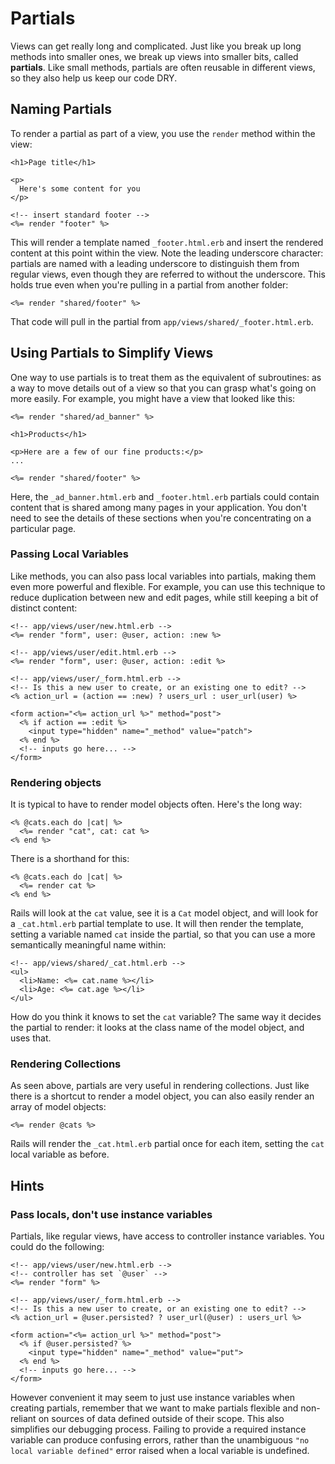 # Partials

Views can get really long and complicated. Just like you break up long
methods into smaller ones, we break up views into smaller bits, called
**partials**. Like small methods, partials are often reusable in
different views, so they also help us keep our code DRY.

## Naming Partials

To render a partial as part of a view, you use the `render` method
within the view:

```erb
<h1>Page title</h1>

<p>
  Here's some content for you
</p>

<!-- insert standard footer -->
<%= render "footer" %>
```

This will render a template named `_footer.html.erb` and insert the
rendered content at this point within the view. Note the leading
underscore character: partials are named with a leading underscore to
distinguish them from regular views, even though they are referred to
without the underscore. This holds true even when you're pulling in a
partial from another folder:

```erb
<%= render "shared/footer" %>
```

That code will pull in the partial from
`app/views/shared/_footer.html.erb`.

## Using Partials to Simplify Views

One way to use partials is to treat them as the equivalent of
subroutines: as a way to move details out of a view so that you can
grasp what's going on more easily. For example, you might have a view
that looked like this:

```erb
<%= render "shared/ad_banner" %>

<h1>Products</h1>

<p>Here are a few of our fine products:</p>
...

<%= render "shared/footer" %>
```

Here, the `_ad_banner.html.erb` and `_footer.html.erb` partials could
contain content that is shared among many pages in your
application. You don't need to see the details of these sections when
you're concentrating on a particular page.

### Passing Local Variables

Like methods, you can also pass local variables into partials, making
them even more powerful and flexible. For example, you can use this
technique to reduce duplication between new and edit pages, while
still keeping a bit of distinct content:

```erb
<!-- app/views/user/new.html.erb -->
<%= render "form", user: @user, action: :new %>

<!-- app/views/user/edit.html.erb -->
<%= render "form", user: @user, action: :edit %>

<!-- app/views/user/_form.html.erb -->
<!-- Is this a new user to create, or an existing one to edit? -->
<% action_url = (action == :new) ? users_url : user_url(user) %>

<form action="<%= action_url %>" method="post">
  <% if action == :edit %>
    <input type="hidden" name="_method" value="patch">
  <% end %>
  <!-- inputs go here... -->
</form>
```

### Rendering objects

It is typical to have to render model objects often. Here's the long
way:

```erb
<% @cats.each do |cat| %>
  <%= render "cat", cat: cat %>
<% end %>
```

There is a shorthand for this:

```erb
<% @cats.each do |cat| %>
  <%= render cat %>
<% end %>
```

Rails will look at the `cat` value, see it is a `Cat` model object,
and will look for a `_cat.html.erb` partial template to use. It will
then render the template, setting a variable named `cat` inside the
partial, so that you can use a more semantically meaningful name
within:

```erb
<!-- app/views/shared/_cat.html.erb -->
<ul>
  <li>Name: <%= cat.name %></li>
  <li>Age: <%= cat.age %></li>
</ul>
```

How do you think it knows to set the `cat` variable? The same way it
decides the partial to render: it looks at the class name of the model
object, and uses that.

### Rendering Collections

As seen above, partials are very useful in rendering collections. Just
like there is a shortcut to render a model object, you can also easily
render an array of model objects:

```erb
<%= render @cats %>
```

Rails will render the `_cat.html.erb` partial once for each item,
setting the `cat` local variable as before.

## Hints

### Pass locals, don't use instance variables

Partials, like regular views, have access to controller instance variables. You could do the following:

```erb
<!-- app/views/user/new.html.erb -->
<!-- controller has set `@user` -->
<%= render "form" %>

<!-- app/views/user/_form.html.erb -->
<!-- Is this a new user to create, or an existing one to edit? -->
<% action_url = @user.persisted? ? user_url(@user) : users_url %>

<form action="<%= action_url %>" method="post">
  <% if @user.persisted? %>
    <input type="hidden" name="_method" value="put">
  <% end %>
  <!-- inputs go here... -->
</form>
```

However convenient it may seem to just use instance variables when creating partials, remember that we want to make partials flexible and non-reliant on sources of data defined outside of their scope. This also simplifies our debugging process. Failing to provide a required instance variable can produce confusing errors, rather than the unambiguous `"no local variable defined"` error raised when a local variable is undefined.
